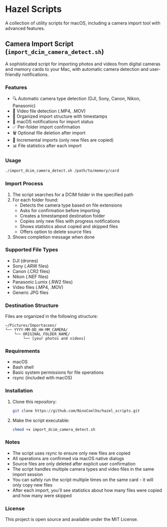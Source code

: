 # Hazel Scripts

A collection of utility scripts for macOS, including a camera import tool with advanced features.

## Camera Import Script (`import_dcim_camera_detect.sh`)

A sophisticated script for importing photos and videos from digital cameras and memory cards to your Mac, with automatic camera detection and user-friendly notifications.

### Features

- 🔍 Automatic camera type detection (DJI, Sony, Canon, Nikon, Panasonic)
- 🎥 Video file detection (.MP4, .MOV)
- 📁 Organized import structure with timestamps
- 🔔 macOS notifications for import status
- ✅ Per-folder import confirmation
- 🗑️ Optional file deletion after import
- 🔄 Incremental imports (only new files are copied)
- 📊 File statistics after each import

### Usage

```bash
./import_dcim_camera_detect.sh /path/to/memory/card
```

### Import Process

1. The script searches for a DCIM folder in the specified path
2. For each folder found:
   - Detects the camera type based on file extensions
   - Asks for confirmation before importing
   - Creates a timestamped destination folder
   - Copies only new files with progress notifications
   - Shows statistics about copied and skipped files
   - Offers option to delete source files
3. Shows completion message when done

### Supported File Types

- DJI (drones)
- Sony (.ARW files)
- Canon (.CR2 files)
- Nikon (.NEF files)
- Panasonic Lumix (.RW2 files)
- Video files (.MP4, .MOV)
- Generic JPG files

### Destination Structure

Files are organized in the following structure:
```
~/Pictures/Importacoes/
└── YYYY-MM-DD_HH-MM_CAMERA/
    └── ORIGINAL_FOLDER_NAME/
        └── [your photos and videos]
```

### Requirements

- macOS
- Bash shell
- Basic system permissions for file operations
- rsync (included with macOS)

### Installation

1. Clone this repository:
   ```bash
   git clone https://github.com/NinoCoelho/hazel_scripts.git
   ```

2. Make the script executable:
   ```bash
   chmod +x import_dcim_camera_detect.sh
   ```

### Notes

- The script uses rsync to ensure only new files are copied
- All operations are confirmed via macOS native dialogs
- Source files are only deleted after explicit user confirmation
- The script handles multiple camera types and video files in the same import session
- You can safely run the script multiple times on the same card - it will only copy new files
- After each import, you'll see statistics about how many files were copied and how many were skipped

### License

This project is open source and available under the MIT License. 